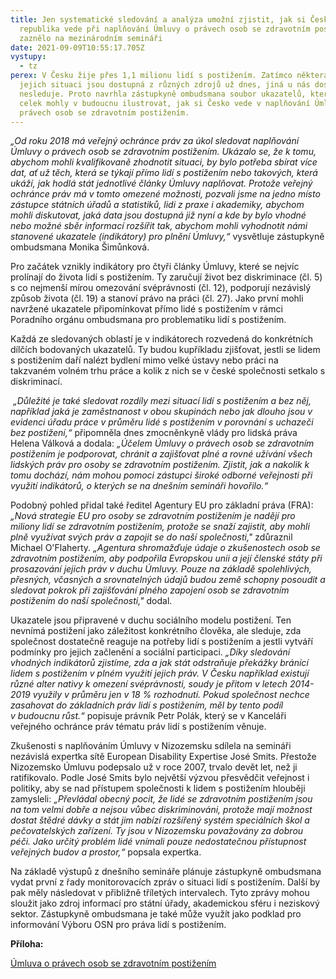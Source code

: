 ```yaml
---
title: Jen systematické sledování a analýza umožní zjistit, jak si Česká
  republika vede při naplňování Úmluvy o právech osob se zdravotním postižením,
  zaznělo na mezinárodním semináři
date: 2021-09-09T10:55:17.705Z
vystupy:
  - tz
perex: V Česku žije přes 1,1 milionu lidí s postižením. Zatímco některá data o
  jejich situaci jsou dostupná z různých zdrojů už dnes, jiná u nás dosud nikdo
  nesleduje. Proto navrhla zástupkyně ombudsmana soubor ukazatelů, které by jako
  celek mohly v budoucnu ilustrovat, jak si Česko vede v naplňování Úmluvy OSN o
  právech osob se zdravotním postižením.
---
```

<p><em>&bdquo;Od roku 2018 má veřejný ochránce práv za úkol sledovat naplňování Úmluvy o právech osob se zdravotním postižením. Ukázalo se, že k&nbsp;tomu, abychom mohli kvalifikovaně zhodnotit situaci, by bylo potřeba sbírat více dat, ať už těch, která se týkají přímo lidí s&nbsp;postižením nebo takových, která ukáží, jak hodlá stát jednotlivé články Úmluvy naplňovat. Protože veřejný ochránce práv má v&nbsp;tomto omezené možnosti, pozvali jsme na jedno místo zástupce státních úřadů a statistiků, lidi z praxe i akademiky, abychom mohli diskutovat, jaká data jsou dostupná již nyní a kde by bylo vhodné nebo možné sběr informací rozšířit tak, abychom mohli vyhodnotit námi stanovené ukazatele (indikátory) pro plnění Úmluvy,&ldquo; </em>vysvětluje zástupkyně ombudsmana Monika Šimůnková.</p>

<p>Pro začátek vznikly indikátory pro čtyři články Úmluvy, které se nejvíc prolínají do života lidí s&nbsp;postižením. Ty zaručují život bez diskriminace (čl. 5) s&nbsp;co nejmenší mírou omezování svéprávnosti (čl. 12), podporují nezávislý způsob života (čl. 19) a stanoví právo na práci (čl. 27). Jako první mohli navržené ukazatele připomínkovat přímo lidé s&nbsp;postižením v rámci Poradního orgánu ombudsmana pro problematiku lidí s&nbsp;postižením.</p>

<p>Každá ze sledovaných&nbsp;oblastí je v indikátorech rozvedená do konkrétních dílčích bodovaných ukazatelů. Ty budou kupříkladu zjišťovat, jestli se lidem s&nbsp;postižením daří nalézt bydlení mimo velké ústavy nebo práci na takzvaném volném trhu práce a kolik z nich se v&nbsp;české společnosti setkalo s diskriminací.</p>

<p>&nbsp;<em>&bdquo;Důležité je také sledovat rozdíly mezi situací lidí s postižením a bez něj, například jaká je zaměstnanost v obou skupinách nebo jak dlouho jsou v evidenci úřadu práce v průměru lidé s postižením v porovnání s uchazeči bez postižení,&ldquo; </em>připomněla dnes zmocněnkyně vlády pro lidská práva Helena Válková a dodala: <em>&bdquo;Účelem Úmluvy o právech osob se zdravotním postižením je podporovat, chránit a zajišťovat plné a rovné užívání všech lidských práv pro osoby se zdravotním postižením. Zjistit, jak a nakolik k tomu dochází, nám mohou pomoci zástupci široké odborné veřejnosti při využití indikátorů, o kterých se na dnešním semináři hovořilo.&ldquo;</em></p>

<p>Podobný pohled přidal také ředitel Agentury EU pro základní práva (FRA): <em>&bdquo;Nová strategie EU pro osoby se zdravotním postižením je nadějí pro miliony lidí se zdravotním postižením, protože se snaží zajistit, aby mohli plně využívat svých práv a zapojit se do naší společnosti,&quot;</em> zdůraznil Michael O&#39;Flaherty. <em>&bdquo;Agentura shromažďuje údaje o zkušenostech osob se zdravotním postižením, aby podpořila Evropskou unii a její členské státy při prosazování jejich práv v duchu Úmluvy. Pouze na základě spolehlivých, přesných, včasných a srovnatelných údajů budou země schopny posoudit a sledovat pokrok při zajišťování plného zapojení osob se zdravotním postižením do naší společnosti,&quot; </em>dodal.</p>

<p>Ukazatele jsou připravené v&nbsp;duchu sociálního modelu postižení. Ten nevnímá postižení jako záležitost konkrétního člověka, ale sleduje, zda společnost dostatečně reaguje na&nbsp;potřeby lidí s&nbsp;postižením a jestli vytváří podmínky pro jejich začlenění a sociální participaci. <em>&bdquo;Díky sledování vhodných indikátorů zjistíme, zda a jak stát odstraňuje překážky bránící lidem s&nbsp;postižením v&nbsp;plném využití jejich práv. V Česku například existují různé alter nativy k&nbsp;omezení svéprávnosti, soudy je přitom v&nbsp;letech 2014-2019 využily v průměru jen v 18 % rozhodnutí. Pokud společnost nechce zasahovat do základních práv lidí s&nbsp;postižením, měl by tento podíl v&nbsp;budoucnu růst.&ldquo;</em> popisuje právník Petr Polák, který se v&nbsp;Kanceláři veřejného ochránce práv tématu práv lidí s postižením věnuje.</p>

<p>Zkušenosti s naplňováním Úmluvy v&nbsp;Nizozemsku sdílela na semináři nezávislá expertka sítě European Disability Expertise José Smits. Přestože Nizozemsko&nbsp;Úmluvu podepsalo už v&nbsp;roce 2007, trvalo devět let, než ji ratifikovalo. Podle José Smits bylo největší výzvou přesvědčit veřejnost i politiky, aby se nad přístupem společnosti k lidem s&nbsp;postižením hlouběji zamysleli: <em>&bdquo;Převládal obecný pocit, že lidé se zdravotním postižením jsou na tom velmi dobře a nejsou vůbec diskriminováni, protože mají možnost dostat štědré dávky a stát jim nabízí rozšířený systém speciálních škol a pečovatelských zařízení. Ty jsou v Nizozemsku považovány za dobrou péči. Jako určitý problém lidé vnímali pouze nedostatečnou přístupnost veřejných budov a prostor,&ldquo; </em>popsala expertka.</p>

<p>Na základě výstupů z dnešního semináře plánuje zástupkyně ombudsmana vydat první z&nbsp;řady monitorovacích zpráv o situaci lidí s&nbsp;postižením. Další by pak měly následovat v&nbsp;přibližně tříletých intervalech. Tyto zprávy mohou sloužit jako zdroj informací pro státní úřady, akademickou sféru i neziskový sektor. Zástupkyně ombudsmana je také může využít jako podklad pro informování Výboru OSN pro práva lidí s&nbsp;postižením.</p>

<p><strong>Příloha: </strong></p>

<p><a href="https://www.mpsv.cz/documents/20142/225526/Umluva_o_pravech_osob_se_ZP.pdf/1e95a34b-cbdf-0829-3da2-148865b8a4a8">Úmluva o právech osob se zdravotním postižením</a></p>
